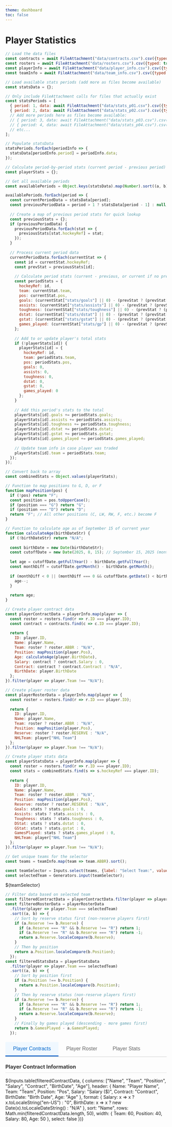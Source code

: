 ```yaml
---
theme: dashboard
toc: false
---
```


# Player Statistics

```js
// Load the data files
const contracts = await FileAttachment("data/contracts.csv").csv({typed: true});
const rosters = await FileAttachment("data/rosters.csv").csv({typed: true});
const playerInfo = await FileAttachment("data/player_info.csv").csv({typed: true});
const teamInfo = await FileAttachment("data/team_info.csv").csv({typed: true});

// Load available stats periods (add more as files become available)
const statsData = {};

// Only include FileAttachment calls for files that actually exist
const statsPeriods = [
  { period: 1, data: await FileAttachment("data/stats_p01.csv").csv({typed: true}) },
  { period: 2, data: await FileAttachment("data/stats_p02.csv").csv({typed: true}) }
  // Add more periods here as files become available:
  // { period: 3, data: await FileAttachment("data/stats_p03.csv").csv({typed: true}) },
  // { period: 4, data: await FileAttachment("data/stats_p04.csv").csv({typed: true}) },
  // etc...
];

// Populate statsData
statsPeriods.forEach(periodInfo => {
  statsData[periodInfo.period] = periodInfo.data;
});

// Calculate period-by-period stats (current period - previous period)
const playerStats = {};

// Get all available periods
const availablePeriods = Object.keys(statsData).map(Number).sort((a, b) => a - b);

availablePeriods.forEach(period => {
  const currentPeriodData = statsData[period];
  const previousPeriodData = period > 1 ? statsData[period - 1] : null;
  
  // Create a map of previous period stats for quick lookup
  const previousStats = {};
  if (previousPeriodData) {
    previousPeriodData.forEach(stat => {
      previousStats[stat.hockeyRef] = stat;
    });
  }
  
  // Process current period data
  currentPeriodData.forEach(currentStat => {
    const id = currentStat.hockeyRef;
    const prevStat = previousStats[id];
    
    // Calculate period stats (current - previous, or current if no previous)
    const periodStats = {
      hockeyRef: id,
      team: currentStat.team,
      pos: currentStat.pos,
      goals: (currentStat["stats/goals"] || 0) - (prevStat ? (prevStat["stats/goals"] || 0) : 0),
      assists: (currentStat["stats/assists"] || 0) - (prevStat ? (prevStat["stats/assists"] || 0) : 0),
      toughness: (currentStat["stats/toughness"] || 0) - (prevStat ? (prevStat["stats/toughness"] || 0) : 0),
      dstat: (currentStat["stats/dstat"] || 0) - (prevStat ? (prevStat["stats/dstat"] || 0) : 0),
      gstat: (currentStat["stats/gstat"] || 0) - (prevStat ? (prevStat["stats/gstat"] || 0) : 0),
      games_played: (currentStat["stats/gp"] || 0) - (prevStat ? (prevStat["stats/gp"] || 0) : 0)
    };
    
    // Add to or update player's total stats
    if (!playerStats[id]) {
      playerStats[id] = {
        hockeyRef: id,
        team: periodStats.team,
        pos: periodStats.pos,
        goals: 0,
        assists: 0,
        toughness: 0,
        dstat: 0,
        gstat: 0,
        games_played: 0
      };
    }
    
    // Add this period's stats to the total
    playerStats[id].goals += periodStats.goals;
    playerStats[id].assists += periodStats.assists;
    playerStats[id].toughness += periodStats.toughness;
    playerStats[id].dstat += periodStats.dstat;
    playerStats[id].gstat += periodStats.gstat;
    playerStats[id].games_played += periodStats.games_played;
    
    // Update team info in case player was traded
    playerStats[id].team = periodStats.team;
  });
});

// Convert back to array
const combinedStats = Object.values(playerStats);

// Function to map positions to G, D, or F
function mapPosition(pos) {
  if (!pos) return "F";
  const position = pos.toUpperCase();
  if (position === "G") return "G";
  if (position === "D") return "D";
  return "F"; // All other positions (C, LW, RW, F, etc.) become F
}

// Function to calculate age as of September 15 of current year
function calculateAge(birthDateStr) {
  if (!birthDateStr) return "N/A";
  
  const birthDate = new Date(birthDateStr);
  const cutoffDate = new Date(2025, 8, 15); // September 15, 2025 (month is 0-indexed)
  
  let age = cutoffDate.getFullYear() - birthDate.getFullYear();
  const monthDiff = cutoffDate.getMonth() - birthDate.getMonth();
  
  if (monthDiff < 0 || (monthDiff === 0 && cutoffDate.getDate() < birthDate.getDate())) {
    age--;
  }
  
  return age;
}

// Create player contract data
const playerContractData = playerInfo.map(player => {
  const roster = rosters.find(r => r.ID === player.ID);
  const contract = contracts.find(c => c.ID === player.ID);
  
  return {
    ID: player.ID,
    Name: player.Name,
    Team: roster ? roster.ABBR : "N/A",
    Position: mapPosition(player.Pos),
    Age: calculateAge(player.BirthDate),
    Salary: contract ? contract.Salary : 0,
    Contract: contract ? contract.Contract : "N/A",
    BirthDate: player.BirthDate
  };
}).filter(player => player.Team !== "N/A");

// Create player roster data  
const playerRosterData = playerInfo.map(player => {
  const roster = rosters.find(r => r.ID === player.ID);
  
  return {
    ID: player.ID,
    Name: player.Name,
    Team: roster ? roster.ABBR : "N/A",
    Position: mapPosition(player.Pos),
    Reserve: roster ? roster.RESERVE : "N/A",
    NHLTeam: player["NHL Team"]
  };
}).filter(player => player.Team !== "N/A");

// Create player stats data
const playerStatsData = playerInfo.map(player => {
  const roster = rosters.find(r => r.ID === player.ID);
  const stats = combinedStats.find(s => s.hockeyRef === player.ID);
  
  return {
    ID: player.ID,
    Name: player.Name,
    Team: roster ? roster.ABBR : "N/A",
    Position: mapPosition(player.Pos),
    Reserve: roster ? roster.RESERVE : "N/A",
    Goals: stats ? stats.goals : 0,
    Assists: stats ? stats.assists : 0,
    Toughness: stats ? stats.toughness : 0,
    DStat: stats ? stats.dstat : 0,
    GStat: stats ? stats.gstat : 0,
    GamesPlayed: stats ? stats.games_played : 0,
    NHLTeam: player["NHL Team"]
  };
}).filter(player => player.Team !== "N/A");

// Get unique teams for the selector
const teams = teamInfo.map(team => team.ABBR).sort();
```

```js
const teamSelector = Inputs.select(teams, {label: "Select Team:", value: teams[0]});
const selectedTeam = Generators.input(teamSelector);
```

${teamSelector}

```js
// Filter data based on selected team
const filteredContractData = playerContractData.filter(player => player.Team === selectedTeam);
const filteredRosterData = playerRosterData
  .filter(player => player.Team === selectedTeam)
  .sort((a, b) => {
    // Sort by reserve status first (non-reserve players first)
    if (a.Reserve !== b.Reserve) {
      if (a.Reserve === "R" && b.Reserve !== "R") return 1;
      if (a.Reserve !== "R" && b.Reserve === "R") return -1;
      return a.Reserve.localeCompare(b.Reserve);
    }
    // Then by position
    return a.Position.localeCompare(b.Position);
  });
const filteredStatsData = playerStatsData
  .filter(player => player.Team === selectedTeam)
  .sort((a, b) => {
    // Sort by position first
    if (a.Position !== b.Position) {
      return a.Position.localeCompare(b.Position);
    }
    // Then by reserve status (non-reserve players first)
    if (a.Reserve !== b.Reserve) {
      if (a.Reserve === "R" && b.Reserve !== "R") return 1;
      if (a.Reserve !== "R" && b.Reserve === "R") return -1;
      return a.Reserve.localeCompare(b.Reserve);
    }
    // Finally by games played (descending - more games first)
    return b.GamesPlayed - a.GamesPlayed;
  });
```

<div class="tabs">
  <div class="tab-buttons">
    <button class="tab-button active" onclick="showTab('contract-tab', this)">Player Contracts</button>
    <button class="tab-button" onclick="showTab('roster-tab', this)">Player Roster</button>
    <button class="tab-button" onclick="showTab('stats-tab', this)">Player Stats</button>
  </div>
  
  <div id="contract-tab" class="tab-content active">
    <h3>Player Contract Information</h3>
    ${Inputs.table(filteredContractData, {
      columns: ["Name", "Team", "Position", "Salary", "Contract", "BirthDate", "Age"],
      header: {
        Name: "Player Name",
        Team: "Team",
        Position: "Pos",
        Salary: "Salary ($)",
        Contract: "Contract",
        BirthDate: "Birth Date",
        Age: "Age"
      },
      format: {
        Salary: x => x ? x.toLocaleString("en-US") : "0",
        BirthDate: x => x ? new Date(x).toLocaleDateString() : "N/A"
      },
      sort: "Name",
      rows: Math.min(filteredContractData.length, 50),
      width: {
        Team: 60,
        Position: 40,
        Salary: 80,
        Age: 50
      },
      select: false
    })}
  </div>
  
  <div id="roster-tab" class="tab-content">
    <h3>Player Roster Information</h3>
    ${Inputs.table(filteredRosterData, {
      columns: ["Name", "Team", "Position", "Reserve", "NHLTeam"],
      header: {
        Name: "Player Name",
        Team: "Team",
        Position: "Pos",
        Reserve: "R",
        NHLTeam: "NHL Team"
      },
      format: {
        Reserve: x => x === "R" ? "✓" : ""
      },
      sort: null,
      rows: Math.min(filteredRosterData.length, 50),
      width: {
        Team: 60,
        Position: 40,
        Reserve: 35
      },
      select: false
    })}
  </div>
  
  <div id="stats-tab" class="tab-content">
    <h3>Player Statistics</h3>
    ${Inputs.table(filteredStatsData, {
      columns: ["Name", "Team", "Position", "Reserve", "Goals", "Assists", "Toughness", "DStat", "GStat", "GamesPlayed", "NHLTeam"],
      header: {
        Name: "Player Name",
        Team: "Team", 
        Position: "Pos",
        Reserve: "R",
        Goals: "Goals",
        Assists: "Assists",
        Toughness: "Toughness",
        DStat: "D-Stat",
        GStat: "G-Stat", 
        GamesPlayed: "GP",
        NHLTeam: "NHL Team"
      },
      format: {
        Reserve: x => x === "R" ? "✓" : "",
        DStat: x => x ? x.toFixed(2) : "0.00",
        GStat: x => x ? x.toFixed(2) : "0.00"
      },
      sort: null,
      rows: Math.min(filteredStatsData.length, 50),
      width: {
        Team: 60,
        Position: 40,
        Reserve: 35,
        Goals: 60,
        Assists: 60,
        Toughness: 80,
        DStat: 70,
        GStat: 70,
        GamesPlayed: 80
      },
      select: false
    })}
  </div>
</div>

<script>
// Make variables global
window.playerData = {
  teams: [],
  currentTeam: '',
  playerContractData: [],
  playerRosterData: [],
  playerStatsData: []
};

// Initialize everything when DOM is ready
document.addEventListener('DOMContentLoaded', function() {
  // Set up data (this will be called after the Observable data loads)
  setTimeout(function() {
    if (window.teamsData && window.contractData) {
      window.playerData.teams = window.teamsData;
      window.playerData.currentTeam = window.teamsData[0];
      window.playerData.playerContractData = window.contractData;
      window.playerData.playerRosterData = window.rosterData;
      window.playerData.playerStatsData = window.statsData;
      initializeTables();
    } else {
      // Retry if data not loaded yet
      setTimeout(arguments.callee, 500);
    }
  }, 1000);
});

// Initialize tables and populate team selector
function initializeTables() {
  // Populate the team selector
  const teamSelect = document.getElementById('team-select');
  if (teamSelect && window.playerData.teams.length > 0) {
    teamSelect.innerHTML = '';
    window.playerData.teams.forEach(team => {
      const option = document.createElement('option');
      option.value = team;
      option.textContent = team;
      teamSelect.appendChild(option);
    });
    
    // Set default selection
    teamSelect.value = window.playerData.currentTeam;
    updateTables();
  }
}

// Function to filter data by team
window.filterByTeam = function(team) {
  window.playerData.currentTeam = team;
  updateTables();
}

// Function to filter player data based on selected team
function filterPlayers(data) {
  return data.filter(player => player.Team === window.playerData.currentTeam);
}

// Function to update all tables with filtered data
function updateTables() {
  if (!window.playerData.playerContractData.length) return;
  
  const filteredContractData = filterPlayers(window.playerData.playerContractData);
  const filteredRosterData = filterPlayers(window.playerData.playerRosterData);
  const filteredStatsData = filterPlayers(window.playerData.playerStatsData);
  
  console.log('Filtered data lengths:', {
    contract: filteredContractData.length,
    roster: filteredRosterData.length, 
    stats: filteredStatsData.length
  });
  
  // Update contract table
  const contractContainer = document.getElementById('contract-table');
  if (contractContainer && typeof Inputs !== 'undefined') {
    contractContainer.innerHTML = filteredContractData.length > 0 ? '' : '<p>No players found for this team.</p>';
    if (filteredContractData.length > 0) {
      try {
        const contractTableElement = Inputs.table(filteredContractData, {
          columns: ["Name", "Team", "Position", "Salary", "Contract", "BirthDate"],
          header: {
            Name: "Player Name",
            Team: "Team",
            Position: "Position", 
            Salary: "Salary ($)",
            Contract: "Contract",
            BirthDate: "Birth Date"
          },
          format: {
            Salary: x => x ? x.toLocaleString("en-US") : "0",
            BirthDate: x => x ? new Date(x).toLocaleDateString() : "N/A"
          },
          sort: "Name",
          rows: Math.min(filteredContractData.length, 50),
          width: {
            Team: 60
          },
          select: false
        });
        contractContainer.appendChild(contractTableElement);
      } catch (e) {
        console.error('Error creating contract table:', e);
        contractContainer.innerHTML = '<p>Error loading contract data.</p>';
      }
    }
  }
  
  // Update roster table
  const rosterContainer = document.getElementById('roster-table');
  if (rosterContainer && typeof Inputs !== 'undefined') {
    rosterContainer.innerHTML = filteredRosterData.length > 0 ? '' : '<p>No players found for this team.</p>';
    if (filteredRosterData.length > 0) {
      try {
        const rosterTableElement = Inputs.table(filteredRosterData, {
          columns: ["Name", "Team", "Position", "Reserve", "NHLTeam"],
          header: {
            Name: "Player Name",
            Team: "Team",
            Position: "Position",
            Reserve: "Reserve Status",
            NHLTeam: "NHL Team"
          },
          sort: "Name",
          rows: Math.min(filteredRosterData.length, 50),
          width: {
            Team: 60,
            Reserve: 80
          },
          select: false
        });
        rosterContainer.appendChild(rosterTableElement);
      } catch (e) {
        console.error('Error creating roster table:', e);
        rosterContainer.innerHTML = '<p>Error loading roster data.</p>';
      }
    }
  }
  
  // Update stats table
  const statsContainer = document.getElementById('stats-table');
  if (statsContainer && typeof Inputs !== 'undefined') {
    statsContainer.innerHTML = filteredStatsData.length > 0 ? '' : '<p>No players found for this team.</p>';
    if (filteredStatsData.length > 0) {
      try {
        const statsTableElement = Inputs.table(filteredStatsData, {
          columns: ["Name", "Team", "Position", "Reserve", "Goals", "Assists", "Toughness", "DStat", "GStat", "GamesPlayed", "NHLTeam"],
          header: {
            Name: "Player Name",
            Team: "Team", 
            Position: "Position",
            Reserve: "Reserve",
            Goals: "Goals",
            Assists: "Assists",
            Toughness: "Toughness",
            DStat: "D-Stat",
            GStat: "G-Stat", 
            GamesPlayed: "Games Played",
            NHLTeam: "NHL Team"
          },
          format: {
            DStat: x => x ? x.toFixed(2) : "0.00",
            GStat: x => x ? x.toFixed(2) : "0.00"
          },
          sort: "Name",
          rows: Math.min(filteredStatsData.length, 50),
          width: {
            Team: 60,
            Reserve: 60,
            Goals: 60,
            Assists: 60,
            Toughness: 80,
            DStat: 70,
            GStat: 70,
            GamesPlayed: 80
          },
          select: false
        });
        statsContainer.appendChild(statsTableElement);
      } catch (e) {
        console.error('Error creating stats table:', e);
        statsContainer.innerHTML = '<p>Error loading stats data.</p>';
      }
    }
  }
}

// JavaScript function to handle tab switching
window.showTab = function(tabId, buttonElement) {
  // Hide all tab contents
  document.querySelectorAll('.tab-content').forEach(tab => {
    tab.classList.remove('active');
  });
  
  // Remove active class from all buttons
  document.querySelectorAll('.tab-button').forEach(button => {
    button.classList.remove('active');
  });
  
  // Show the selected tab and mark button as active
  const targetTab = document.getElementById(tabId);
  if (targetTab) {
    targetTab.classList.add('active');
  }
  if (buttonElement) {
    buttonElement.classList.add('active');
  }
}
</script>

<style>
.team-selector {
  margin: 20px 0;
  padding: 15px;
  background-color: #f8f9fa;
  border-radius: 6px;
  border: 1px solid #e0e0e0;
}

.team-selector label {
  font-weight: 600;
  margin-right: 10px;
  color: #333;
}

.team-selector select {
  padding: 8px 12px;
  border: 1px solid #ddd;
  border-radius: 4px;
  font-size: 14px;
  background-color: white;
  min-width: 150px;
}

.tabs {
  margin: 20px 0;
}

.tab-buttons {
  display: flex;
  border-bottom: 2px solid #e0e0e0;
  margin-bottom: 20px;
}

.tab-button {
  background: none;
  border: none;
  padding: 12px 24px;
  cursor: pointer;
  font-size: 16px;
  font-weight: 500;
  color: #666;
  border-bottom: 3px solid transparent;
  transition: all 0.2s ease;
}

.tab-button:hover {
  color: #333;
  background-color: #f5f5f5;
}

.tab-button.active {
  color: #0066cc;
  border-bottom-color: #0066cc;
  background-color: #f0f8ff;
}

.tab-content {
  display: none;
}

.tab-content.active {
  display: block;
}

.tab-content h3 {
  margin-top: 0;
  color: #333;
  border-bottom: 1px solid #e0e0e0;
  padding-bottom: 8px;
}
</style>
